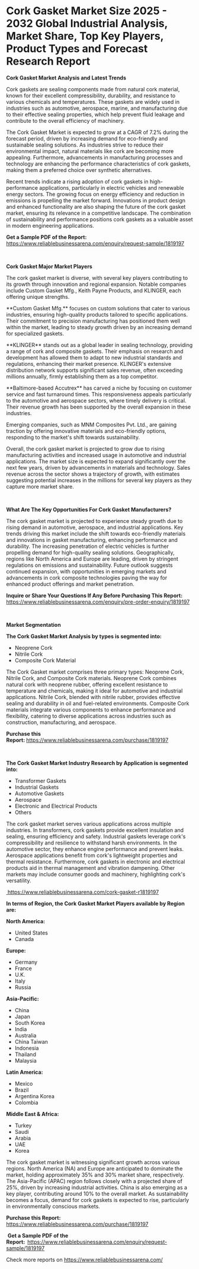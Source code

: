 <p><h1>Cork Gasket Market Size 2025 - 2032 Global Industrial Analysis, Market Share, Top Key Players, Product Types and Forecast Research Report</h1></p><p><strong>Cork Gasket Market Analysis and Latest Trends</strong></p>
<p><p>Cork gaskets are sealing components made from natural cork material, known for their excellent compressibility, durability, and resistance to various chemicals and temperatures. These gaskets are widely used in industries such as automotive, aerospace, marine, and manufacturing due to their effective sealing properties, which help prevent fluid leakage and contribute to the overall efficiency of machinery.</p><p>The Cork Gasket Market is expected to grow at a CAGR of 7.2% during the forecast period, driven by increasing demand for eco-friendly and sustainable sealing solutions. As industries strive to reduce their environmental impact, natural materials like cork are becoming more appealing. Furthermore, advancements in manufacturing processes and technology are enhancing the performance characteristics of cork gaskets, making them a preferred choice over synthetic alternatives.</p><p>Recent trends indicate a rising adoption of cork gaskets in high-performance applications, particularly in electric vehicles and renewable energy sectors. The growing focus on energy efficiency and reduction in emissions is propelling the market forward. Innovations in product design and enhanced functionality are also shaping the future of the cork gasket market, ensuring its relevance in a competitive landscape. The combination of sustainability and performance positions cork gaskets as a valuable asset in modern engineering applications.</p></p>
<p><strong>Get a Sample PDF of the Report:&nbsp;</strong> <a href="https://www.reliablebusinessarena.com/enquiry/request-sample/1819197?utm_campaign=2113&utm_medium=2&utm_source=Github&utm_content=ia&utm_term=30012025&utm_id=cork-gasket">https://www.reliablebusinessarena.com/enquiry/request-sample/1819197</a></p>
<p>&nbsp;</p>
<p><strong>Cork Gasket Major Market Players</strong></p>
<p><p>The cork gasket market is diverse, with several key players contributing to its growth through innovation and regional expansion. Notable companies include Custom Gasket Mfg., Keith Payne Products, and KLINGER, each offering unique strengths.</p><p>**Custom Gasket Mfg.** focuses on custom solutions that cater to various industries, ensuring high-quality products tailored to specific applications. Their commitment to precision manufacturing has positioned them well within the market, leading to steady growth driven by an increasing demand for specialized gaskets.</p><p>**KLINGER** stands out as a global leader in sealing technology, providing a range of cork and composite gaskets. Their emphasis on research and development has allowed them to adapt to new industrial standards and regulations, enhancing their market presence. KLINGER's extensive distribution network supports significant sales revenue, often exceeding millions annually, firmly establishing them as a top competitor.</p><p>**Baltimore-based Accutrex** has carved a niche by focusing on customer service and fast turnaround times. This responsiveness appeals particularly to the automotive and aerospace sectors, where timely delivery is critical. Their revenue growth has been supported by the overall expansion in these industries.</p><p>Emerging companies, such as MNM Composites Pvt. Ltd., are gaining traction by offering innovative materials and eco-friendly options, responding to the market's shift towards sustainability. </p><p>Overall, the cork gasket market is projected to grow due to rising manufacturing activities and increased usage in automotive and industrial applications. The market size is expected to expand significantly over the next few years, driven by advancements in materials and technology. Sales revenue across the sector shows a trajectory of growth, with estimates suggesting potential increases in the millions for several key players as they capture more market share.</p></p>
<p>&nbsp;</p>
<p><strong>What Are The Key Opportunities For Cork Gasket Manufacturers?</strong></p>
<p><p>The cork gasket market is projected to experience steady growth due to rising demand in automotive, aerospace, and industrial applications. Key trends driving this market include the shift towards eco-friendly materials and innovations in gasket manufacturing, enhancing performance and durability. The increasing penetration of electric vehicles is further propelling demand for high-quality sealing solutions. Geographically, regions like North America and Europe are leading, driven by stringent regulations on emissions and sustainability. Future outlook suggests continued expansion, with opportunities in emerging markets and advancements in cork composite technologies paving the way for enhanced product offerings and market penetration.</p></p>
<p><strong>Inquire or Share Your Questions If Any Before Purchasing This Report:</strong> <a href="https://www.reliablebusinessarena.com/enquiry/pre-order-enquiry/1819197?utm_campaign=2113&utm_medium=2&utm_source=Github&utm_content=ia&utm_term=30012025&utm_id=cork-gasket">https://www.reliablebusinessarena.com/enquiry/pre-order-enquiry/1819197</a></p>
<p>&nbsp;</p>
<p><strong>Market Segmentation</strong></p>
<p><strong>The Cork Gasket Market Analysis by types is segmented into:</strong></p>
<p><ul><li>Neoprene Cork</li><li>Nitrile Cork</li><li>Composite Cork Material</li></ul></p>
<p><p>The Cork Gasket market comprises three primary types: Neoprene Cork, Nitrile Cork, and Composite Cork materials. Neoprene Cork combines natural cork with neoprene rubber, offering excellent resistance to temperature and chemicals, making it ideal for automotive and industrial applications. Nitrile Cork, blended with nitrile rubber, provides effective sealing and durability in oil and fuel-related environments. Composite Cork materials integrate various components to enhance performance and flexibility, catering to diverse applications across industries such as construction, manufacturing, and aerospace.</p></p>
<p><strong>Purchase this Report:&nbsp;</strong><a href="https://www.reliablebusinessarena.com/purchase/1819197?utm_campaign=2113&utm_medium=2&utm_source=Github&utm_content=ia&utm_term=30012025&utm_id=cork-gasket">https://www.reliablebusinessarena.com/purchase/1819197</a></p>
<p>&nbsp;</p>
<p><strong>The Cork Gasket Market Industry Research by Application is segmented into:</strong></p>
<p><ul><li>Transformer Gaskets</li><li>Industrial Gaskets</li><li>Automotive Gaskets</li><li>Aerospace</li><li>Electronic and Electrical Products</li><li>Others</li></ul></p>
<p><p>The cork gasket market serves various applications across multiple industries. In transformers, cork gaskets provide excellent insulation and sealing, ensuring efficiency and safety. Industrial gaskets leverage cork's compressibility and resilience to withstand harsh environments. In the automotive sector, they enhance engine performance and prevent leaks. Aerospace applications benefit from cork's lightweight properties and thermal resistance. Furthermore, cork gaskets in electronic and electrical products aid in thermal management and vibration dampening. Other markets may include consumer goods and machinery, highlighting cork's versatility.</p></p>
<p><a href="https://www.reliablebusinessarena.com/cork-gasket-r1819197?utm_campaign=2113&utm_medium=2&utm_source=Github&utm_content=ia&utm_term=30012025&utm_id=cork-gasket">&nbsp;https://www.reliablebusinessarena.com/cork-gasket-r1819197</a></p>
<p><strong>In terms of Region, the Cork Gasket Market Players available by Region are:</strong></p>
<p>
    <p> <strong> North America: </strong>
        <ul>
            <li>United States</li>
            <li>Canada</li>
        </ul>
        </p> 
    <p> <strong> Europe: </strong>
        <ul>
            <li>Germany</li>
            <li>France</li>
            <li>U.K.</li>
            <li>Italy</li>
            <li>Russia</li>
        </ul>
        </p> 
    <p> <strong> Asia-Pacific: </strong>
        <ul>
            <li>China</li>
            <li>Japan</li>
            <li>South Korea</li>
            <li>India</li>
            <li>Australia</li>
            <li>China Taiwan</li>
            <li>Indonesia</li>
            <li>Thailand</li>
            <li>Malaysia</li>
        </ul>
        </p> 
    <p> <strong> Latin America: </strong>
        <ul>
            <li>Mexico</li>
            <li>Brazil</li>
            <li>Argentina Korea</li>
            <li>Colombia</li>
        </ul>
        </p> 
    <p> <strong> Middle East & Africa: </strong>
        <ul>
            <li>Turkey</li>
            <li>Saudi</li>
            <li>Arabia</li>
            <li>UAE</li>
            <li>Korea</li>
        </ul>
    </p>
    </p>
<p><p>The cork gasket market is witnessing significant growth across various regions. North America (NA) and Europe are anticipated to dominate the market, holding approximately 35% and 30% market share, respectively. The Asia-Pacific (APAC) region follows closely with a projected share of 25%, driven by increasing industrial activities. China is also emerging as a key player, contributing around 10% to the overall market. As sustainability becomes a focus, demand for cork gaskets is expected to rise, particularly in environmentally conscious markets.</p></p>
<p><strong>Purchase this Report: </strong><a href="https://www.reliablebusinessarena.com/purchase/1819197?utm_campaign=2113&utm_medium=2&utm_source=Github&utm_content=ia&utm_term=30012025&utm_id=cork-gasket">https://www.reliablebusinessarena.com/purchase/1819197</a></p>
<p>&nbsp;<strong>Get a Sample PDF of the Report:&nbsp;&nbsp;</strong><a href="https://www.reliablebusinessarena.com/enquiry/request-sample/1819197?utm_campaign=2113&utm_medium=2&utm_source=Github&utm_content=ia&utm_term=30012025&utm_id=cork-gasket">https://www.reliablebusinessarena.com/enquiry/request-sample/1819197</a></p>
<p><strong></strong></p>
<p>Check more reports on <a href="https://www.reliablebusinessarena.com/?utm_campaign=2113&utm_medium=2&utm_source=Github&utm_content=ia&utm_term=30012025&utm_id=cork-gasket">https://www.reliablebusinessarena.com/</a></p>